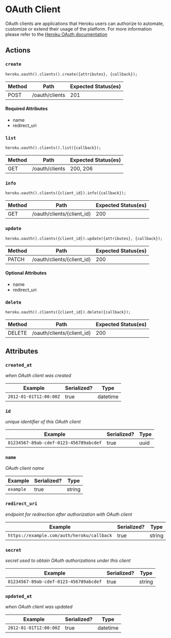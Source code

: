 # OAuth Client

OAuth clients are applications that Heroku users can authorize to automate, customize or extend their usage of the platform. For more information please refer to the [Heroku OAuth documentation](https://devcenter.heroku.com/articles/oauth)

## Actions

### `create`

`heroku.oauth().clients().create({attributes}, {callback});`

Method | Path | Expected Status(es)
--- | --- | ---
POST | /oauth/clients | 201


#### Required Attributes

- name
- redirect_uri

### `list`

`heroku.oauth().clients().list({callback});`

Method | Path | Expected Status(es)
--- | --- | ---
GET | /oauth/clients | 200, 206

### `info`

`heroku.oauth().clients({client_id}).info({callback});`

Method | Path | Expected Status(es)
--- | --- | ---
GET | /oauth/clients/{client_id} | 200

### `update`

`heroku.oauth().clients({client_id}).update({attributes}, {callback});`

Method | Path | Expected Status(es)
--- | --- | ---
PATCH | /oauth/clients/{client_id} | 200

#### Optional Attributes

- name
- redirect_uri


### `delete`

`heroku.oauth().clients({client_id}).delete({callback});`

Method | Path | Expected Status(es)
--- | --- | ---
DELETE | /oauth/clients/{client_id} | 200

## Attributes

### `created_at`

*when OAuth client was created*

Example | Serialized? | Type
--- | --- | ---
`2012-01-01T12:00:00Z` | true | datetime

### `id`

*unique identifier of this OAuth client*

Example | Serialized? | Type
--- | --- | ---
`01234567-89ab-cdef-0123-456789abcdef` | true | uuid

### `name`

*OAuth client name*

Example | Serialized? | Type
--- | --- | ---
`example` | true | string

### `redirect_uri`

*endpoint for redirection after authorization with OAuth client*

Example | Serialized? | Type
--- | --- | ---
`https://example.com/auth/heroku/callback` | true | string

### `secret`

*secret used to obtain OAuth authorizations under this client*

Example | Serialized? | Type
--- | --- | ---
`01234567-89ab-cdef-0123-456789abcdef` | true | string

### `updated_at`

*when OAuth client was updated*

Example | Serialized? | Type
--- | --- | ---
`2012-01-01T12:00:00Z` | true | datetime


